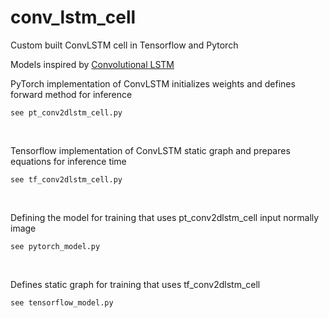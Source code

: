 # conv_lstm_cell

Custom built ConvLSTM cell in Tensorflow and Pytorch <br/>

Models inspired by [Convolutional LSTM](https://arxiv.org/pdf/1506.04214.pdf)


PyTorch implementation of ConvLSTM initializes weights and defines forward method for inference
```
see pt_conv2dlstm_cell.py
```
<br/>

Tensorflow implementation of ConvLSTM static graph and prepares equations for inference time
```
see tf_conv2dlstm_cell.py
```
<br/>

Defining the model for training that uses pt_conv2dlstm_cell input normally image
```
see pytorch_model.py
```
<br/>

Defines static graph for training that uses tf_conv2dlstm_cell
```
see tensorflow_model.py
```
